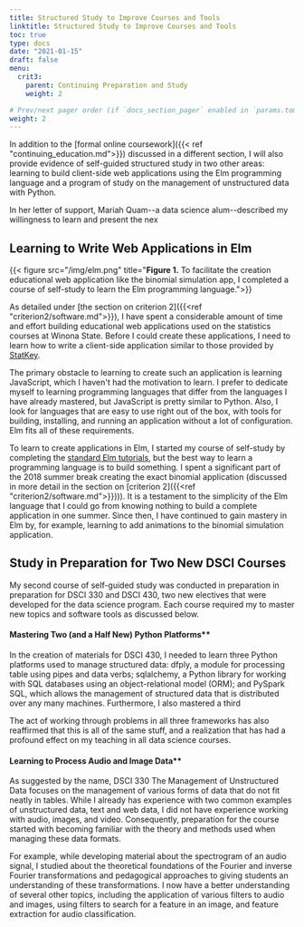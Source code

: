 ```yaml
---
title: Structured Study to Improve Courses and Tools
linktitle: Structured Study to Improve Courses and Tools
toc: true
type: docs
date: "2021-01-15"
draft: false
menu:
  crit3:
    parent: Continuing Preparation and Study
    weight: 2

# Prev/next pager order (if `docs_section_pager` enabled in `params.toml`)
weight: 2
---
```


In addition to the [formal online coursework]({{< ref
"continuing_education.md">}}) discussed in a different section, I will also
provide evidence of self-guided structured study in two other areas: learning
to build client-side web applications using the Elm programming language and
a program of study on the management of unstructured data with Python.

In her letter of support, Mariah Quam--a data science alum--described my willingness to learn and present the nex

## Learning to Write Web Applications in Elm

{{< figure src="/img/elm.png" title="**Figure 1.** To facilitate the creation educational web application like the binomial simulation app, I completed a course of self-study to learn the Elm programming language.">}}


As detailed under [the section on criterion 2]({{<ref
"criterion2/software.md">}}), I have spent a considerable amount of time and
effort building educational web applications used on the statistics courses
at Winona State. Before I could create these applications, I need to learn
how to write a client-side application similar to those provided by
[StatKey](http://www.lock5stat.com/StatKey/).

The primary obstacle to learning to create such an application is learning
JavaScript, which I haven't had the motivation to learn. I prefer to dedicate
myself to learning programming languages that differ from the languages I
have already mastered, but JavaScript is pretty similar to Python. Also, I
look for languages that are easy to use right out of the box, with tools for
building, installing, and running an application without a lot of
configuration. Elm fits all of these requirements.

To learn to create applications in Elm, I started my course of self-study by
completing the [standard Elm tutorials](https://guide.elm-lang.org), but the
best way to learn a programming language is to build something. I spent a
significant part of the 2018 summer break creating the exact binomial
application (discussed in more detail in the section on [criterion 2]({{<ref
"criterion2/software.md">}}))). It is a testament to the simplicity of the
Elm language that I could go from knowing nothing to build a complete
application in one summer. Since then, I have continued to gain mastery in
Elm by, for example, learning to add animations to the binomial simulation
application.

## Study in Preparation for Two New DSCI Courses

My second course of self-guided study was conducted in preparation in
preparation for DSCI 330 and DSCI 430, two new electives that were developed
for the data science program. Each course required my to master new topics
and software tools as discussed below.

#### Mastering Two (and a Half New) Python Platforms**

In the creation of materials for DSCI 430, I needed to learn three Python
platforms used to manage structured data: dfply, a module for processing
table using pipes and data verbs; sqlalchemy, a Python library for working
with SQL databases using an object-relational model (ORM); and PySpark SQL,
which allows the management of structured data that is distributed over any
many machines. Furthermore, I also mastered a third

The act of working through problems in all three frameworks has also
reaffirmed that this is all of the same stuff, and a realization that
has had a profound effect on my teaching in all data science courses.

#### Learning to Process Audio and Image Data**

As suggested by the name, DSCI 330 The Management of Unstructured Data
focuses on the management of various forms of data that do not fit neatly in
tables. While I already has experience with two common examples of
unstructured data, text and web data, I did not have experience working with
audio, images, and video. Consequently, preparation for the course started
with becoming familiar with the theory and methods used when managing these
data formats. 

For example, while developing material about the spectrogram of an audio
signal, I studied about the theoretical foundations of the Fourier and
inverse Fourier transformations and pedagogical approaches to giving students
an understanding of these transformations. I now have a better understanding
of several other topics, including the application of various filters to
audio and images, using filters to search for a feature in an image, and
feature extraction for audio classification.
